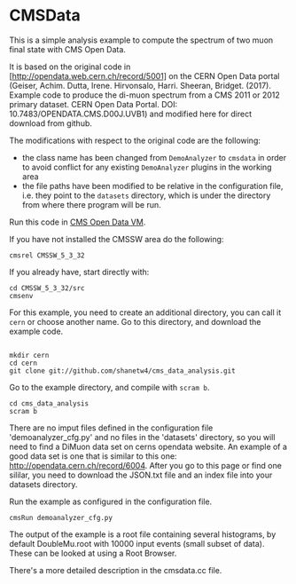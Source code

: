 # CMSData

This is a simple analysis example to compute the spectrum of two muon final state with CMS Open Data.

It is based on the original code in [http://opendata.web.cern.ch/record/5001] on the CERN Open Data portal (Geiser, Achim. Dutta, Irene. Hirvonsalo, Harri. Sheeran, Bridget. (2017). Example code to produce the di-muon spectrum from a CMS 2011 or 2012 primary dataset. CERN Open Data Portal. DOI: 10.7483/OPENDATA.CMS.D00J.UVB1) and modified here for direct download from github. 

The modifications with respect to the original code are the following: 
- the class name has been changed from `DemoAnalyzer` to `cmsdata` in order to avoid conflict for any existing `DemoAnalyzer` plugins in the working area
- the file paths have been modified to be relative in the configuration file, i.e. they point to the `datasets` directory, which is under the directory from where there program will be run.

Run this code in [CMS Open Data VM](http://opendata.web.cern.ch/VM/CMS/2011).

If you have not installed the CMSSW area do the following:
```
cmsrel CMSSW_5_3_32
```
If you already have, start directly with:

```
cd CMSSW_5_3_32/src
cmsenv
```
For this example, you need to create an additional directory, you can call it `cern` or choose another name.
Go to this directory, and download the example code.

```

mkdir cern
cd cern
git clone git://github.com/shanetw4/cms_data_analysis.git

```
Go to the example directory, and compile with `scram b`. 

```
cd cms_data_analysis
scram b
```

There are no imput files defined in the configuration file 'demoanalyzer_cfg.py' and no files in the 'datasets' directory, so you will need to find a DiMuon data set on cerns opendata website. An example of a good data set is one that is similar to this one: http://opendata.cern.ch/record/6004. After you go to this page or find one sililar, you need to download the JSON.txt file and an index file into your datasets directory.

Run the example as configured in the configuration file. 

```
cmsRun demoanalyzer_cfg.py
```
The output of the example is a root file containing several histograms, by default DoubleMu.root with 10000 input events (small subset of data). These can be looked at using a Root Browser.

There's a more detailed description in the cmsdata.cc file.
